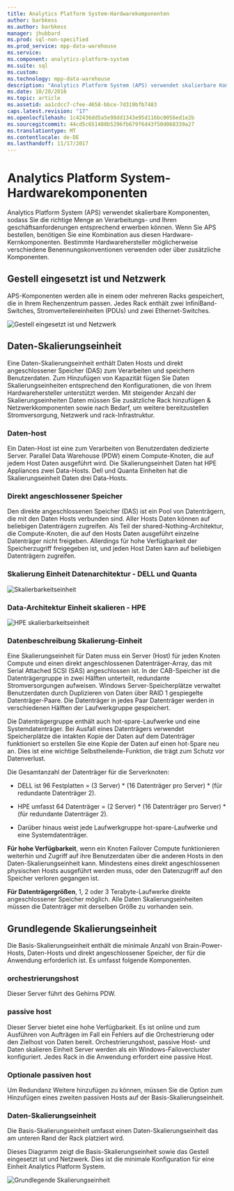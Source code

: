 ```yaml
---
title: Analytics Platform System-Hardwarekomponenten
author: barbkess
ms.author: barbkess
manager: jhubbard
ms.prod: sql-non-specified
ms.prod_service: mpp-data-warehouse
ms.service: 
ms.component: analytics-platform-system
ms.suite: sql
ms.custom: 
ms.technology: mpp-data-warehouse
description: "Analytics Platform System (APS) verwendet skalierbare Komponenten, sodass Sie die richtige Menge an Verarbeitungs- und Ihren geschäftsanforderungen entsprechend erwerben können."
ms.date: 10/20/2016
ms.topic: article
ms.assetid: aa1cdcc7-cfee-4658-bbce-7d319bfb7483
caps.latest.revision: "17"
ms.openlocfilehash: 1c42436dd5a5e98dd1343e95d116bc0056ed1e2b
ms.sourcegitcommit: 44cd5c651488b5296fb679f6d43f50d068339a27
ms.translationtype: MT
ms.contentlocale: de-DE
ms.lasthandoff: 11/17/2017
---
```

# <a name="analytics-platform-system-hardware-components"></a>Analytics Platform System-Hardwarekomponenten

Analytics Platform System (APS) verwendet skalierbare Komponenten, sodass Sie die richtige Menge an Verarbeitungs- und Ihren geschäftsanforderungen entsprechend erwerben können. Wenn Sie APS bestellen, benötigen Sie eine Kombination aus diesen Hardware-Kernkomponenten. Bestimmte Hardwarehersteller möglicherweise verschiedene Benennungskonventionen verwenden oder über zusätzliche Komponenten.  
 
  
## <a name="rackandnetwork"></a>Gestell eingesetzt ist und Netzwerk 
 
APS-Komponenten werden alle in einem oder mehreren Racks gespeichert, die in Ihrem Rechenzentrum passen. Jedes Rack enthält zwei InfiniBand-Switches, Stromverteilereinheiten (PDUs) und zwei Ethernet-Switches.  
  
![Gestell eingesetzt ist und Netzwerk](media/rack-and-network.png "APS-Rack Einbauen und Netzwerk")  
  
## <a name="datascaleunit"></a>Daten-Skalierungseinheit
 
Eine Daten-Skalierungseinheit enthält Daten Hosts und direkt angeschlossener Speicher (DAS) zum Verarbeiten und speichern Benutzerdaten. Zum Hinzufügen von Kapazität fügen Sie Daten Skalierungseinheiten entsprechend den Konfigurationen, die von Ihrem Hardwarehersteller unterstützt werden. Mit steigender Anzahl der Skalierungseinheiten Daten müssen Sie zusätzliche Rack hinzufügen & Netzwerkkomponenten sowie nach Bedarf, um weitere bereitzustellen Stromversorgung, Netzwerk und rack-Infrastruktur.  
  
### <a name="data-host"></a>Daten-host  

Ein Daten-Host ist eine zum Verarbeiten von Benutzerdaten dedizierte Server. Parallel Data Warehouse (PDW) einem Compute-Knoten, die auf jedem Host Daten ausgeführt wird. Die Skalierungseinheit Daten hat HPE Appliances zwei Data-Hosts. Dell und Quanta Einheiten hat die Skalierungseinheit Daten drei Data-Hosts.  
  
### <a name="direct-attached-storage"></a>Direkt angeschlossener Speicher
 
Den direkte angeschlossenen Speicher (DAS) ist ein Pool von Datenträgern, die mit den Daten Hosts verbunden sind. Aller Hosts Daten können auf beliebigen Datenträgern zugreifen. Als Teil der shared-Nothing-Architektur, die Compute-Knoten, die auf den Hosts Daten ausgeführt einzelne Datenträger nicht freigeben. Allerdings für hohe Verfügbarkeit der Speicherzugriff freigegeben ist, und jeden Host Daten kann auf beliebigen Datenträgern zugreifen.  
  
### <a name="data-scale-unit-architecture---dell-and-quanta"></a>Skalierung Einheit Datenarchitektur - DELL und Quanta
  
![Skalierbarkeitseinheit](media/scalability-unit-dell.png "Dell skalierbarkeitseinheit")  
  
### <a name="data-scale-unit-architecture---hpe"></a>Data-Architektur Einheit skalieren - HPE 
 
![HPE skalierbarkeitseinheit](media/scalability-unit-hpe.png "HPE skalierbarkeitseinheit")  
  
### <a name="data-scale-unit-description"></a>Datenbeschreibung Skalierung-Einheit

Eine Skalierungseinheit für Daten muss ein Server (Host) für jeden Knoten Compute und einen direkt angeschlossenen Datenträger-Array, das mit Serial Attached SCSI (SAS) angeschlossen ist. In der CAB-Speicher ist die Datenträgergruppe in zwei Hälften unterteilt, redundante Stromversorgungen aufweisen. Windows Server-Speicherplätze verwaltet Benutzerdaten durch Duplizieren von Daten über RAID 1 gespiegelte Datenträger-Paare. Die Datenträger in jedes Paar Datenträger werden in verschiedenen Hälften der Laufwerkgruppe gespeichert.  
  
Die Datenträgergruppe enthält auch hot-spare-Laufwerke und eine Systemdatenträger. Bei Ausfall eines Datenträgers verwendet Speicherplätze die intakten Kopie der Daten auf dem Datenträger funktioniert so erstellen Sie eine Kopie der Daten auf einen hot-Spare neu an. Dies ist eine wichtige Selbstheilende-Funktion, die trägt zum Schutz vor Datenverlust.  
  
Die Gesamtanzahl der Datenträger für die Serverknoten:  
  
-   DELL ist 96 Festplatten = (3 Server) * (16 Datenträger pro Server) \* (für redundante Datenträger 2).  
  
-   HPE umfasst 64 Datenträger = (2 Server) * (16 Datenträger pro Server) \* (für redundante Datenträger 2).  
  
-   Darüber hinaus weist jede Laufwerkgruppe hot-spare-Laufwerke und eine Systemdatenträger.  
  
**Für hohe Verfügbarkeit**, wenn ein Knoten Failover Compute funktionieren weiterhin und Zugriff auf ihre Benutzerdaten über die anderen Hosts in den Daten-Skalierungseinheit kann. Mindestens eines direkt angeschlossenen physischen Hosts ausgeführt werden muss, oder den Datenzugriff auf den Speicher verloren gegangen ist.  
  
**Für Datenträgergrößen**, 1, 2 oder 3 Terabyte-Laufwerke direkte angeschlossener Speicher möglich. Alle Daten Skalierungseinheiten müssen die Datenträger mit derselben Größe zu vorhanden sein.  
  
## <a name="basescaleunit"></a>Grundlegende Skalierungseinheit 
 
Die Basis-Skalierungseinheit enthält die minimale Anzahl von Brain-Power-Hosts, Daten-Hosts und direkt angeschlossener Speicher, der für die Anwendung erforderlich ist. Es umfasst folgende Komponenten.  
  
### <a name="orchestration-host"></a>orchestrierungshost  
Dieser Server führt des Gehirns PDW.
  
### <a name="passive-host"></a>passive host  
Dieser Server bietet eine hohe Verfügbarkeit. Es ist online und zum Ausführen von Aufträgen im Fall ein Fehlers auf die Orchestrierung oder den Zielhost von Daten bereit. Orchestrierungshost, passive Host- und Daten skalieren Einheit Server werden als ein Windows-Failovercluster konfiguriert. Jedes Rack in die Anwendung erfordert eine passive Host.  
  
### <a name="optional-passive-host"></a>Optionale passiven host  
Um Redundanz Weitere hinzufügen zu können, müssen Sie die Option zum Hinzufügen eines zweiten passiven Hosts auf der Basis-Skalierungseinheit.  
  
### <a name="data-scale-unit"></a>Daten-Skalierungseinheit  
Die Basis-Skalierungseinheit umfasst einen Daten-Skalierungseinheit das am unteren Rand der Rack platziert wird.  
  
Dieses Diagramm zeigt die Basis-Skalierungseinheit sowie das Gestell eingesetzt ist und Netzwerk. Dies ist die minimale Konfiguration für eine Einheit Analytics Platform System.  
  
![Grundlegende Skalierungseinheit](media/base-scale-unit.png "Base-Skalierungseinheit")  
 
